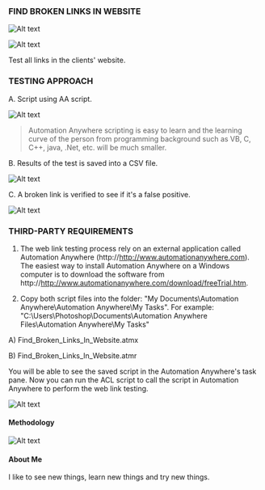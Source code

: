 ### FIND BROKEN LINKS IN WEBSITE ###

![Alt text](http://173.0.133.251/images/GitHub/404error.jpg "AA Ping script")

![Alt text](http://173.0.133.251/images/GitHub/Fixing-Broken-Links.png "AA Ping script")

Test all links in the clients' website.



### TESTING APPROACH ###


A.  Script using AA script.

![Alt text](http://173.0.133.251/images/GitHub/brokenscript.jpg "AA Ping script")

<blockquote>Automation Anywhere scripting is easy to learn and the learning curve of the person from programming background such as VB, C, C++, java, .Net, etc. will be much smaller.</blockquote>


B.  Results of the test is saved into a CSV file.

![Alt text](http://173.0.133.251/images/GitHub/ResultsBrokenLinks.jpg "Results of Broken Links")


C.  A broken link is verified to see if it's a false positive.

![Alt text](http://173.0.133.251/images/GitHub/brokenlink.jpg "Broken Link Verification")



### THIRD-PARTY REQUIREMENTS ###

1.  The web link testing process rely on an external application called Automation Anywhere (http://http://www.automationanywhere.com).  The easiest way to install Automation Anywhere on a Windows computer is to download the software from http://http://www.automationanywhere.com/download/freeTrial.htm.

2.  Copy both script files into the folder: "My Documents\Automation Anywhere\Automation Anywhere\My Tasks".  For example: "C:\Users\Photoshop\Documents\Automation Anywhere Files\Automation Anywhere\My Tasks"

A)  Find_Broken_Links_In_Website.atmx
 
B)  Find_Broken_Links_In_Website.atmr

You will be able to see the saved script in the Automation Anywhere's task pane.  Now you can run the ACL script to call the script in Automation Anywhere to perform the web link testing.

![Alt text](http://173.0.133.251/images/GitHub/brokentask.jpg "Saved task")



#### Methodology ####

![Alt text](http://173.0.133.251/images/GitHub/use-methodology.gif "How I Work")


#### About Me ####

I like to see new things, learn new things and try new things.
